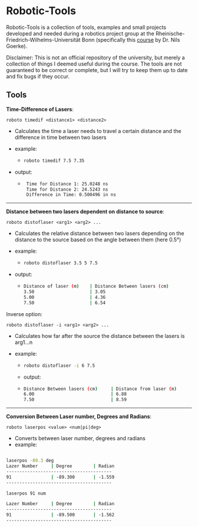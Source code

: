 # Robotic-Tools

Robotic-Tools is a collection of tools, examples and small projects developed and needed during a robotics project group at the Rheinische-Friedrich-Wilhelms-Universität Bonn (specifically this [course](https://www.ais.uni-bonn.de/SS/PG_Mobile_Robotik.html) by Dr. Nils Goerke).

Disclaimer: This is not an official repository of the university, but merely a collection of things I deemed useful during the course. The tools are not guaranteed to be correct or complete, but I will try to keep them up to date and fix bugs if they occur.

## Tools

**Time-Difference of Lasers**:

```roboto timedif <distance1> <distance2>```

- Calculates the time a laser needs to travel a certain distance and the difference in time between two lasers

- example:

  - ```bash
    roboto timedif 7.5 7.35
    ```

- output:

  - ```bash
     Time for Distance 1: 25.0248 ns
     Time for Distance 2: 24.5243 ns
     Difference in Time: 0.500496 in ns
     ```

-------

**Distance between two lasers dependent on distance to source**:

```roboto distoflaser <arg1> <arg2> ...```

- Calculates the relative distance between two lasers depending on the distance to the source based on the angle between them (here 0.5°)
- example:

  - ```bash
    roboto distoflaser 3.5 5 7.5
    ```

- output:

  - ```bash
    Distance of laser (m)    | Distance Between lasers (cm)
    3.50                     | 3.05
    5.00                     | 4.36
    7.50                     | 6.54
    ```

Inverse option:

```roboto distoflaser -i <arg1> <arg2> ...```

- Calculates how far after the source the distance between the lasers is arg1...n 

- example:

  - ```bash
    roboto distoflaser -i 6 7.5
    ```

  - output:

  - ```bash
    Distance Between lasers (cm)     | Distance from laser (m)
    6.00                             | 6.88
    7.50                             | 8.59
    ```

------

**Conversion Between Laser number, Degrees and Radians**:

```roboto laserpos <value> <num|pi|deg>```

- Converts between laser number, degrees and radians
- example:

```bash

laserpos -89.3 deg
Lazer Number     | Degree        | Radian
----------------------------------------
91               | -89.300       | -1.559
----------------------------------------

laserpos 91 num

Lazer Number     | Degree        | Radian
----------------------------------------
91               | -89.500       | -1.562
----------------------------------------
```